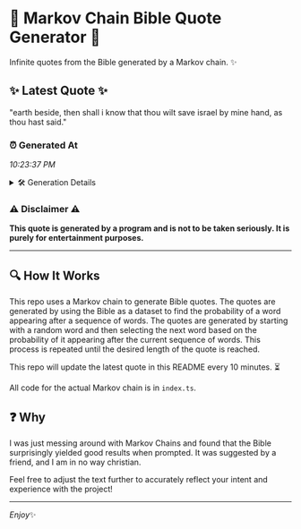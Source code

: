 # 📖 Markov Chain Bible Quote Generator 📖

Infinite quotes from the Bible generated by a Markov chain. ✨

## ✨ Latest Quote ✨
"earth beside, then shall i know that thou wilt save israel by mine hand, as thou hast said."

### ⏰ Generated At
*10:23:37 PM*

<details>
    <summary>🛠️ Generation Details</summary>
    <p>
        <strong>🌱 Seed:</strong> earth<br>
        <strong>🔄 Iterations:</strong> 17<br>
        <strong>📜 Context History:</strong><br>[ earth ]: beside,<br>[ earth, beside, ]: then<br>[ earth, beside,, then ]: shall<br>[ earth, beside,, then, shall ]: i<br>[ earth, beside,, then, shall, i ]: know<br>[ earth, beside,, then, shall, i, know ]: that<br>[ beside,, then, shall, i, know, that ]: thou<br>[ then, shall, i, know, that, thou ]: wilt<br>[ shall, i, know, that, thou, wilt ]: save<br>[ i, know, that, thou, wilt, save ]: israel<br>[ know, that, thou, wilt, save, israel ]: by<br>[ that, thou, wilt, save, israel, by ]: mine<br>[ thou, wilt, save, israel, by, mine ]: hand,<br>[ wilt, save, israel, by, mine, hand, ]: as<br>[ save, israel, by, mine, hand,, as ]: thou<br>[ israel, by, mine, hand,, as, thou ]: hast<br>[ by, mine, hand,, as, thou, hast ]: said.<br>
    </p>
</details>

### ⚠️ Disclaimer ⚠️
**This quote is generated by a program and is not to be taken seriously. It is purely for entertainment purposes.**

---

## 🔍 How It Works

This repo uses a Markov chain to generate Bible quotes. The quotes are generated by using the Bible as a dataset to find the probability of a word appearing after a sequence of words. The quotes are generated by starting with a random word and then selecting the next word based on the probability of it appearing after the current sequence of words. This process is repeated until the desired length of the quote is reached.

This repo will update the latest quote in this README every 10 minutes. ⏳

All code for the actual Markov chain is in `index.ts`.

## ❓ Why

I was just messing around with Markov Chains and found that the Bible surprisingly yielded good results when prompted. 
It was suggested by a friend, and I am in no way christian.

Feel free to adjust the text further to accurately reflect your intent and experience with the project!

---

*Enjoy*✨
